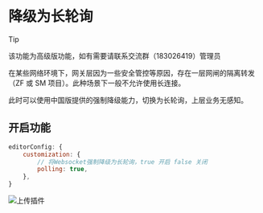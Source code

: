 # 降级为长轮询

> [!TIP]
> 该功能为高级版功能，如有需要请联系交流群（183026419）管理员

在某些网络环境下，网关层因为一些安全管控等原因，存在一层网闸的隔离转发（ZF 或 SM 项目）。此种场景下一般不允许使用长连接。

此时可以使用中国版提供的强制降级能力，切换为长轮询，上层业务无感知。

<FeedsAds />

## 开启功能

```js
editorConfig: {
    customization: {
        // 将Websocket强制降级为长轮询，true 开启 false 关闭
        polling: true,
    },
}
```

![上传插件](/images/polling.png)
